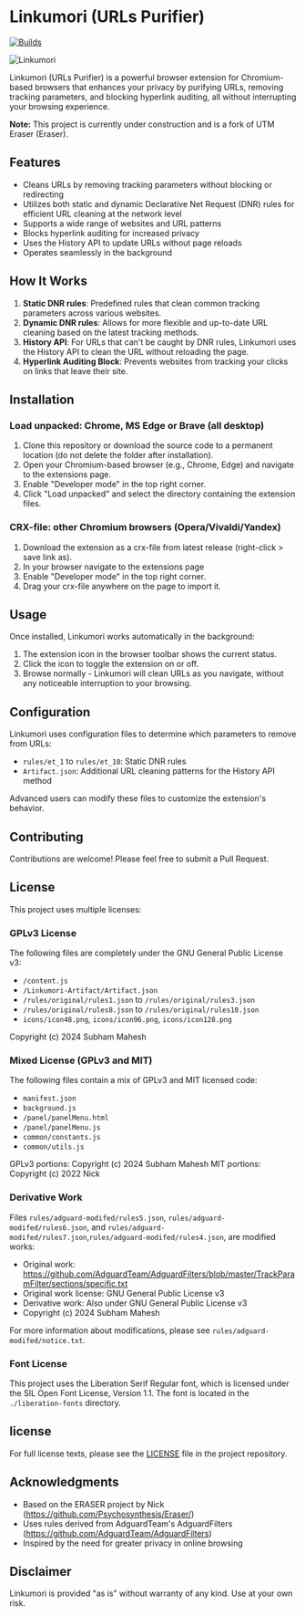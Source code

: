 # Linkumori (URLs Purifier)

[![Builds](https://github.com/subham8907/Linkumori/actions/workflows/main.yml/badge.svg)](https://github.com/subham8907/Linkumori/actions/workflows/main.yml)

![Linkumori](https://github.com/subham8907/Linkumori/blob/main/icons/icon48.png)

Linkumori (URLs Purifier) is a powerful browser extension for Chromium-based browsers that enhances your privacy by purifying URLs, removing tracking parameters, and blocking hyperlink auditing, all without interrupting your browsing experience.

**Note:** This project is currently under construction and is a fork of UTM Eraser (Eraser). 

## Features

- Cleans URLs by removing tracking parameters without blocking or redirecting
- Utilizes both static and dynamic Declarative Net Request (DNR) rules for efficient URL cleaning at the network level
- Supports a wide range of websites and URL patterns
- Blocks hyperlink auditing for increased privacy
- Uses the History API to update URLs without page reloads
- Operates seamlessly in the background

## How It Works

1. **Static DNR rules**: Predefined rules that clean common tracking parameters across various websites.
2. **Dynamic DNR rules**: Allows for more flexible and up-to-date URL cleaning based on the latest tracking methods.
3. **History API**: For URLs that can't be caught by DNR rules, Linkumori uses the History API to clean the URL without reloading the page.
4. **Hyperlink Auditing Block**: Prevents websites from tracking your clicks on links that leave their site.

## Installation

### Load unpacked: Chrome, MS Edge or Brave (all desktop)

1. Clone this repository or download the source code to a permanent location (do not delete the folder after installation).
2. Open your Chromium-based browser (e.g., Chrome, Edge) and navigate to the extensions page.
3. Enable "Developer mode" in the top right corner.
4. Click "Load unpacked" and select the directory containing the extension files.

### CRX-file: other Chromium browsers (Opera/Vivaldi/Yandex)

1. Download the extension as a crx-file from latest release (right-click > save link as).
2. In your browser navigate to the extensions page
3. Enable "Developer mode" in the top right corner.
4. Drag your crx-file anywhere on the page to import it.

## Usage

Once installed, Linkumori works automatically in the background:

1. The extension icon in the browser toolbar shows the current status.
2. Click the icon to toggle the extension on or off.
3. Browse normally - Linkumori will clean URLs as you navigate, without any noticeable interruption to your browsing.

## Configuration

Linkumori uses configuration files to determine which parameters to remove from URLs:

- `rules/et_1` to `rules/et_10`: Static DNR rules
- `Artifact.json`: Additional URL cleaning patterns for the History API method

Advanced users can modify these files to customize the extension's behavior.

## Contributing

Contributions are welcome! Please feel free to submit a Pull Request.

## License

This project uses multiple licenses:

### GPLv3 License

The following files are completely under the GNU General Public License v3:

- `/content.js`
- `/Linkumori-Artifact/Artifact.json`
- `/rules/original/rules1.json` to `/rules/original/rules3.json`
- `/rules/original/rules8.json` to `/rules/original/rules10.json`
- `icons/icon48.png`, `icons/icon96.png`, `icons/icon128.png`

Copyright (c) 2024 Subham Mahesh

### Mixed License (GPLv3 and MIT)

The following files contain a mix of GPLv3 and MIT licensed code:

- `manifest.json`
- `background.js`
- `/panel/panelMenu.html`
- `/panel/panelMenu.js`
- `common/constants.js`
- `common/utils.js`

GPLv3 portions: Copyright (c) 2024 Subham Mahesh
MIT portions: Copyright (c) 2022 Nick

### Derivative Work

Files `rules/adguard-modifed/rules5.json`, `rules/adguard-modifed/rules6.json`, and `rules/adguard-modifed/rules7.json`,`rules/adguard-modifed/rules4.json`,
 are modified works:

- Original work: https://github.com/AdguardTeam/AdguardFilters/blob/master/TrackParamFilter/sections/specific.txt
- Original work license: GNU General Public License v3
- Derivative work: Also under GNU General Public License v3
- Copyright (c) 2024 Subham Mahesh

For more information about modifications, please see `rules/adguard-modifed/notice.txt`.

### Font License

This project uses the Liberation Serif Regular font, which is licensed under the SIL Open Font License, Version 1.1. The font is located in the `./liberation-fonts` directory.

## license

For full license texts, please see the [LICENSE](LICENSE) file in the project repository.

## Acknowledgments

- Based on the ERASER project by Nick (https://github.com/Psychosynthesis/Eraser/)
- Uses rules derived from AdguardTeam's AdguardFilters (https://github.com/AdguardTeam/AdguardFilters)
- Inspired by the need for greater privacy in online browsing

## Disclaimer

Linkumori is provided "as is" without warranty of any kind. Use at your own risk.
